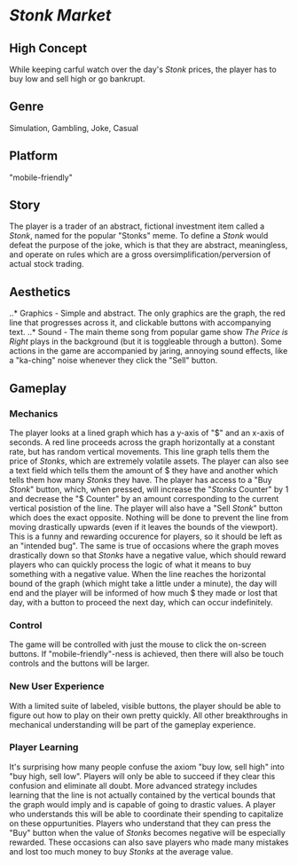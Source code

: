 # *Stonk Market*

## High Concept
While keeping carful watch over the day's *Stonk* prices, the player has to buy low and sell high or go bankrupt.

## Genre
Simulation, Gambling, Joke, Casual

## Platform
"mobile-friendly"

## Story
The player is a trader of an abstract, fictional investment item called a *Stonk*, named for the popular "Stonks" meme. To define a *Stonk* would defeat the purpose of the joke, which is that they are abstract, meaningless, and operate on rules which are a gross oversimplification/perversion of actual stock trading.

## Aesthetics
..* Graphics - Simple and abstract. The only graphics are the graph, the red line that progresses across it, and clickable buttons with accompanying text.
..* Sound - The main theme song from popular game show *The Price is Right* plays in the background (but it is toggleable through a button). Some actions in the game are accompanied by jaring, annoying sound effects, like a "ka-ching" noise whenever they click the "Sell" button.

## Gameplay

### Mechanics
The player looks at a lined graph which has a y-axis of "$" and an x-axis of seconds. A red line proceeds across the graph horizontally at a constant rate, but has random vertical movements. This line graph tells them the price of *Stonks*, which are extremely volatile assets. The player can also see a text field which tells them the amount of $ they have and another which tells them how many *Stonks* they have. The player has access to a "Buy *Stonk*" button, which, when pressed, will increase the "*Stonks* Counter" by 1 and decrease the "$ Counter" by an amount corresponding to the current vertical posistion of the line. The player will also have a "Sell *Stonk*" button which does the exact opposite. Nothing will be done to prevent the line from moving drastically upwards (even if it leaves the bounds of the viewport). This is a funny and rewarding occurence for players, so it should be left as an "intended bug". The same is true of occasions where the graph moves drastically down so that *Stonks* have a negative value, which should reward players who can quickly process the logic of what it means to buy something with a negative value. When the line reaches the horizontal bound of the graph (which might take a little under a minute), the day will end and the player will be informed of how much $ they made or lost that day, with a button to proceed the next day, which can occur indefinitely.

### Control
The game will be controlled with just the mouse to click the on-screen buttons. If "mobile-friendly"-ness is achieved, then there will also be touch controls and the buttons will be larger.

### New User Experience
With a limited suite of labeled, visible buttons, the player should be able to figure out how to play on their own pretty quickly. All other breakthroughs in mechanical understanding will be part of the gameplay experience.

### Player Learning
It's surprising how many people confuse the axiom "buy low, sell high" into "buy high, sell low". Players will only be able to succeed if they clear this confusion and eliminate all doubt. More advanced strategy includes learning that the line is not actually contained by the vertical bounds that the graph would imply and is capable of going to drastic values. A player who understands this will be able to coordinate their spending to capitalize on these oppurtunities. Players who understand that they can press the "Buy" button when the value of *Stonks* becomes negative will be especially rewarded. These occasions can also save players who made many mistakes and lost too much money to buy *Stonks* at the average value.
